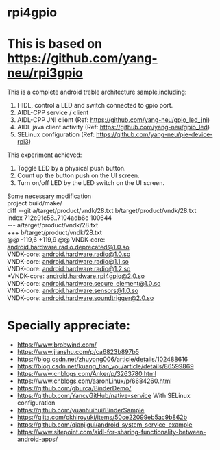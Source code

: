 # rpi4gpio
# This is based on https://github.com/yang-neu/rpi3gpio

This is a complete android treble architecture sample,including:

1. HIDL, control a LED and switch connected to gpio port.
1. AIDL-CPP service / client
1. AIDL-CPP JNI client        (Ref: https://github.com/yang-neu/gpio_led_jni)
1. AIDL java client activity  (Ref: https://github.com/yang-neu/gpio_led)
1. SELinux configuration      (Ref: https://github.com/yang-neu/pie-device-rpi3)

This experiment achieved:

1. Toggle LED by a physical push button.
1. Count up the button push on the UI screen.
1. Turn on/off LED by the LED switch on the UI screen.

Some necessary modification  
project build/make/  
diff --git a/target/product/vndk/28.txt b/target/product/vndk/28.txt  
index 712e91c58..7104adb6c 100644  
--- a/target/product/vndk/28.txt  
+++ b/target/product/vndk/28.txt  
@@ -119,6 +119,9 @@ VNDK-core: android.hardware.radio.deprecated@1.0.so  
 VNDK-core: android.hardware.radio@1.0.so  
 VNDK-core: android.hardware.radio@1.1.so  
 VNDK-core: android.hardware.radio@1.2.so  
+VNDK-core: android.hardware.rpi4gpio@2.0.so  
 VNDK-core: android.hardware.secure_element@1.0.so  
 VNDK-core: android.hardware.sensors@1.0.so  
 VNDK-core: android.hardware.soundtrigger@2.0.so  

Specially appreciate:
=====================
- https://www.brobwind.com/
- https://www.jianshu.com/p/ca6823b897b5
- https://blog.csdn.net/zhuyong006/article/details/102488616
- https://blog.csdn.net/kuang_tian_you/article/details/86599869
- https://www.cnblogs.com/Anker/p/3263780.html
- https://www.cnblogs.com/aaronLinux/p/6684260.html
- https://github.com/gburca/BinderDemo/
- https://github.com/YancyGitHub/native-service  With SELinux configuration
- https://github.com/yuanhuihui/BinderSample
- https://qiita.com/okhiroyuki/items/50ce22099eb5ac9b862b
- https://github.com/qianjigui/android_system_service_example
- https://www.sitepoint.com/aidl-for-sharing-functionality-between-android-apps/
